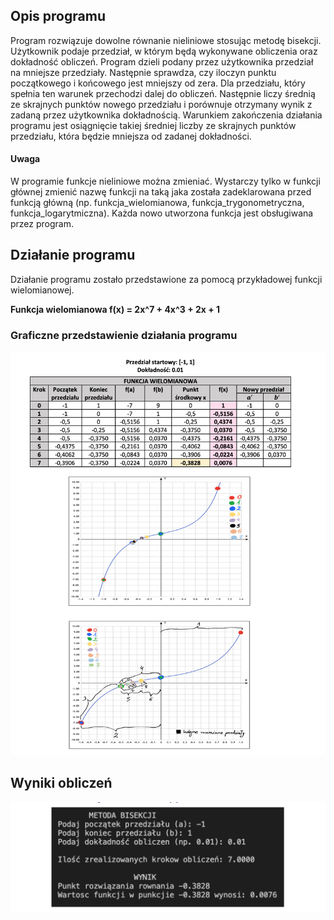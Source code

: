 ## Opis programu

Program rozwiązuje dowolne równanie nieliniowe stosując metodę bisekcji. Użytkownik podaje przedział, w którym będą wykonywane obliczenia oraz dokładność obliczeń. Program dzieli podany przez użytkownika przedział na mniejsze przedziały. Następnie sprawdza, czy iloczyn punktu początkowego i końcowego jest mniejszy od zera. Dla przedziału, który spełnia ten warunek przechodzi dalej do obliczeń. Następnie liczy średnią ze skrajnych punktów nowego przedziału i porównuje otrzymany wynik z zadaną przez użytkownika dokładnością. Warunkiem zakończenia działania programu jest osiągnięcie takiej średniej liczby ze skrajnych punktów przedziału, która będzie mniejsza od zadanej dokładności.

#### Uwaga

W programie funkcje nieliniowe można zmieniać. Wystarczy tylko w funkcji głównej zmienić nazwę funkcji na taką jaka została zadeklarowana przed funkcją główną (np. funkcja_wielomianowa, funkcja_trygonometryczna, funkcja_logarytmiczna). Każda nowo utworzona funkcja jest obsługiwana przez program.


## Działanie programu

Działanie programu zostało przedstawione za pomocą przykładowej funkcji wielomianowej.


**Funkcja wielomianowa f(x) = 2x^7 + 4x^3 + 2x + 1**


### Graficzne przedstawienie działania programu

![bisection](resources/1.jpg)


## Wyniki obliczeń

![wynik](resources/wynik.jpg)
